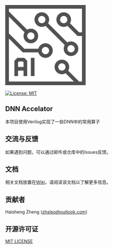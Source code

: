![LOGO](./img/logo.svg)

[![License: MIT](https://img.shields.io/badge/License-MIT-yellow.svg)](https://opensource.org/licenses/MIT)

## DNN Accelator
本项目使用Verilog实现了一些DNN中的常用算子

## 交流与反馈
如果遇到问题，可以通过邮件或仓库中的Issues反馈。

## 文档
相关文档放置在[Wiki](https://github.com/CNILeo/DNN-Accelerator/wiki)，请阅读该文档以了解更多信息。

## 贡献者
Haisheng Zheng (zhsleo@outlook.com)

## 开源许可证
[MIT LICENSE](./LICENSE)
